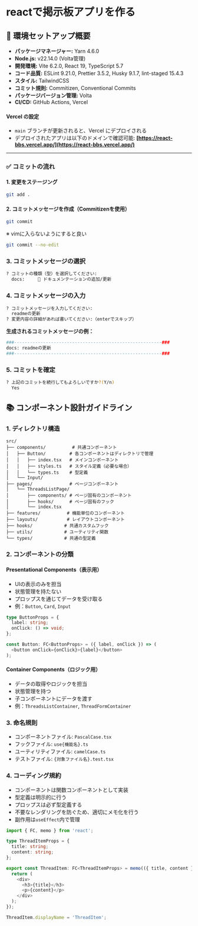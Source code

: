 # reactで掲示板アプリを作る

## 🎯 環境セットアップ概要

- **パッケージマネージャー:** Yarn 4.6.0
- **Node.js:** v22.14.0 (Volta管理)
- **開発環境:** Vite 6.2.0, React 19, TypeScript 5.7
- **コード品質:** ESLint 9.21.0, Prettier 3.5.2, Husky 9.1.7, lint-staged 15.4.3
- **スタイル:** TailwindCSS
- **コミット規則:** Commitizen, Conventional Commits
- **パッケージバージョン管理:** Volta
- **CI/CD:** GitHub Actions, Vercel

#### **Vercel の設定**

- `main` ブランチが更新されると、Vercel にデプロイされる
- デプロイされたアプリは以下のドメインで確認可能:
  **[https://react-bbs.vercel.app/](https://react-bbs.vercel.app/)**

---

### ✅ **コミットの流れ**

#### 1. 変更をステージング

```sh
git add .
```

#### 2. コミットメッセージを作成（Commitizenを使用）

```sh
git commit
```

※ vimに入らないようにすると良い

```sh
git commit --no-edit
```

### 3. コミットメッセージの選択

```sh
? コミットの種類（型）を選択してください:
  docs:     📝 ドキュメンテーションの追加/更新
```

### 4. コミットメッセージの入力

```sh
? コミットメッセージを入力してください:
  readmeの更新
? 変更内容の詳細があれば書いてください:（enterでスキップ）
```

**生成されるコミットメッセージの例：**

```sh
###--------------------------------------------------------###
docs: readmeの更新
###--------------------------------------------------------###
```

### 5. コミットを確定

```sh
? 上記のコミットを続行してもよろしいですか?(Y/n)
  Yes
```

## 📚 コンポーネント設計ガイドライン

### 1. ディレクトリ構造

```
src/
├── components/          # 共通コンポーネント
│   ├── Button/         # 各コンポーネントはディレクトリで管理
│   │   ├── index.tsx   # メインコンポーネント
│   │   ├── styles.ts   # スタイル定義（必要な場合）
│   │   └── types.ts    # 型定義
│   └── Input/
├── pages/              # ページコンポーネント
│   └── ThreadsListPage/
│       ├── components/ # ページ固有のコンポーネント
│       ├── hooks/      # ページ固有のフック
│       └── index.tsx
├── features/          # 機能単位のコンポーネント
├── layouts/           # レイアウトコンポーネント
├── hooks/            # 共通カスタムフック
├── utils/            # ユーティリティ関数
└── types/            # 共通の型定義
```

### 2. コンポーネントの分類

#### Presentational Components（表示用）

- UIの表示のみを担当
- 状態管理を持たない
- プロップスを通じてデータを受け取る
- 例：`Button`, `Card`, `Input`

```typescript
type ButtonProps = {
  label: string;
  onClick: () => void;
};

const Button: FC<ButtonProps> = ({ label, onClick }) => (
  <button onClick={onClick}>{label}</button>
);
```

#### Container Components（ロジック用）

- データの取得やロジックを担当
- 状態管理を持つ
- 子コンポーネントにデータを渡す
- 例：`ThreadsListContainer`, `ThreadFormContainer`

### 3. 命名規則

- コンポーネントファイル: `PascalCase.tsx`
- フックファイル: `use{機能名}.ts`
- ユーティリティファイル: `camelCase.ts`
- テストファイル: `{対象ファイル名}.test.tsx`

### 4. コーディング規約

- コンポーネントは関数コンポーネントとして実装
- 型定義は明示的に行う
- プロップスは必ず型定義する
- 不要なレンダリングを防ぐため、適切にメモ化を行う
- 副作用は`useEffect`内で管理

```typescript
import { FC, memo } from 'react';

type ThreadItemProps = {
  title: string;
  content: string;
};

export const ThreadItem: FC<ThreadItemProps> = memo(({ title, content }) => {
  return (
    <div>
      <h3>{title}</h3>
      <p>{content}</p>
    </div>
  );
});

ThreadItem.displayName = 'ThreadItem';
```
